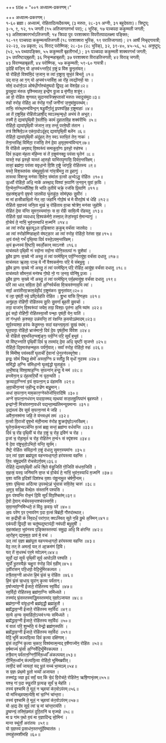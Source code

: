 +++
title = "००१ अध्यात्म-प्रकरणम्।"

+++
अध्यात्म-प्रकरणम्।  
१-६० ब्रह्मा। अध्यात्मं, रोहितादित्यदैवत्यम्, (३ मरुतः, २८-३१ अग्नीः, ३१ बहुदेवताः)। त्रिष्टुप्;  
३-५, ९, १२, १५ जगती (१५ अतिजागतगर्भा परा); ८ भुरिक्, १७ पञ्चपदा ककुम्मती जगती;  
१३ अतिशाक्वरगर्भाऽतिजगती; १४ त्रिपदा पुरः परशाक्वरा विपरीतपादलक्ष्मा पङ्क्तिः;  
१८-१९ पञ्चपदा ककुम्मत्यतिजगती (१८ परशाक्वरा भुरिक्, १९ परातिजागता) ; २१ आर्षी निचृद्गायत्री;  
२२-२३, २७ प्रकृता; २६ विराट् परोष्णिक्; २८-३० (२८ भुरिक्), ३२, ३९-४०, ४५-५६, ५८ अनुष्टुप्;  
(५२, ५५ पथ्यापङ्क्तिः, ५५ ककुम्मती बृहतीगर्भा,) ; ३१ पञ्चपदा ककुम्मती शाक्वरगर्भा जगती;  
३५ उपरिष्टाद्बृहती; ३६ निचृन्महाबृहती; ३७ परशाक्वरा विराडतिजगती; ४२ विराड् जगती;  
४३ विराण्महाबृहती, ४४ परोष्णिक्, ५७ ककुम्मती; ५९-६० गायत्री।  
उ॒देहि॑ वाजि॒न् यो अ॒प्स्व॑१न्तरि॒दं रा॒ष्ट्रं प्र वि॑श सू॒नृता॑वत्।  
यो रोहि॑तो॒ विश्व॑मि॒दं ज॒जान॒ स त्वा॑ रा॒ष्ट्राय॒ सुभृ॑तं बिभर्तु ॥१॥  
उद् वाज॒ आ ग॒न् यो अ॒प्स्व॑१न्तर्विश॒ आ रो॑ह॒ त्वद्यो॑नयो॒ याः ।  
सोमं॒ दधा॑नो॒ऽप ओष॑धी॒र्गाश्च॑तुष्पदो द्वि॒पद॒ आ वे॑शये॒ह॥२॥  
यू॒यमु॒ग्रा म॑रुतः पृश्निमातर॒ इन्द्रे॑ण यु॒जा प्र मृ॑णीत॒ शत्रू॑न्।  
आ वो॒ रोहि॑तः शृणवत् सुदानवस्त्रिष॒प्तासो॑ मरुतः स्वादुसंमुदः॥३॥  
रुहो॑ रुरोह॒ रोहि॑त॒ आ रु॑रोह॒ गर्भो॒ जनी॑नां ज॒नुषा॑मु॒पस्थ॑म्।  
ताभिः॒ संर॑ब्ध॒मन्व॑विन्द॒न् षडु॒र्वीर्गा॒तुं प्र॒पश्य॑न्नि॒ह रा॒ष्ट्रमाहाः॑ ॥४॥  
आ ते॑ रा॒ष्ट्रमि॒ह रोहि॑तोऽहार्षी॒द् व्याऽस्थ॒न्मृधो॒ अभ॑यं ते अभूत्।  
तस्मै॑ ते॒ द्यावा॑पृथि॒वी रे॒वती॑भिः॒ कामं॑ दुहातामि॒ह शक्व॑रीभिः ॥५॥  
रोहि॑तो॒ द्यावा॑पृथि॒वी ज॑जान॒ तत्र॒ तन्तुं॑ परमे॒ष्ठी त॑तान ।  
तत्र॑ शिश्रिये॒ऽज एक॑पा॒दोऽदृं॑ह॒द् द्यावा॑पृथि॒वी बले॑न ॥६॥  
रोहि॑तो॒ द्यावा॑पृथि॒वी अ॑दृंह॒त् तेन॒ स्वऽ स्तभि॒तं तेन॒ नाकः॑ ।  
तेना॒न्तरि॑क्षं॒ विमि॑ता॒ रजां॑सि॒ तेन॑ दे॒वा अ॒मृत॒मन्व॑विन्दन्॥७॥  
वि रोहि॑तो अमृशद् वि॒श्वरू॑पं समाकुर्वा॒णः प्र॒रुहो॒ रुह॑श्च ।  
दिवं॑ रू॒ढ्वा म॑ह॒ता म॑हि॒म्ना सं ते॑ रा॒ष्ट्रम॑नक्तु॒ पय॑सा घृ॒तेन॑ ॥८॥  
यास्ते॒ रुहः॑ प्र॒रुहो॒ यास्त॑ आ॒रुहो॒ याभि॑रापृ॒णासि॒ दिव॑म॒न्तरि॑क्षम्।  
तासां॒ ब्रह्म॑णा॒ पय॑सा ववृधा॒नो वि॒शि रा॒ष्ट्रे जा॑गृहि॒ रोहि॑तस्य ॥९॥  
यस्ते॒ विश॒स्तप॑सः संबभू॒वुर्व॒त्सं गा॑य॒त्रीमनु॒ ता इ॒हागुः॑ ।  
तास्त्वा वि॑शन्तु॒ मन॑सा शि॒वेन॒ संमा॑ता व॒त्सो अ॒भ्येऽतु॒ रोहि॑तः ॥१०॥  
ऊ॒र्ध्वो रोहि॑तो॒ अधि॒ नाके॑ अस्था॒द् विश्वा॑ रू॒पाणि॑ ज॒नय॒न् युवा॑ क॒विः ।  
ति॒ग्मेना॒ग्निर्ज्योति॑षा॒ वि भा॑ति तृ॒तीये॑ चक्रे॒ रज॑सि प्रि॒याणि॑ ॥११॥  
स॒हस्र॑शृङ्गो वृष॒भो जा॒तवे॑दा घृ॒ताहु॑तः॒ सोम॑पृष्ठः सु॒वीरः॑ ।  
मा मा॑ हासीन्नाथि॒तो नेत् त्वा॒ जहा॑नि गोपो॒षं च॑ मे वीरपो॒षं च॑ धेहि ॥१२॥  
रोहि॑तो य॒ज्ञस्य॑ जनि॒ता मुखं॑ च॒ रोहि॑ताय वा॒चा श्रोत्रे॑ण॒ मन॑सा जुहोमि ।  
रोहि॑तं दे॒वा य॑न्ति सुमन॒स्यमा॑नाः॒ स मा॒ रोहैः॑ सामि॒त्यै रो॑हयतु ॥१३॥  
रोहि॑तो य॒ज्ञं व्यदधाद् वि॒श्वक॑र्मणे॒ तस्मा॒त् तेजां॒स्युप॑ मे॒मान्यागुः॑ ।  
वो॒चेयं॑ ते॒ नाभिं॒ भुव॑न॒स्याधि॑ म॒ज्मनि॑ ॥१४॥  
आ त्वा॑ रुरोह बृह॒त्यू३त प॒ङ्क्तिरा क॒कुब् वर्च॑सा जातवेदः ।  
आ त्वा॑ रुरोहोष्णिहाक्ष॒रो व॑षट्का॒र आ त्वा॑ रुरोह॒ रोहि॑तो॒ रेत॑सा स॒ह॥१५॥  
अ॒यं व॑स्ते॒ गर्भं॑ पृथि॒व्या दिवं॑ वस्ते॒ऽयम॒न्तरि॑क्षम्।  
अ॒यं ब्र॒ध्नस्य॑ वि॒ष्टपि॒ स्वर्लो॒कान् व्याऽनशे ॥१६॥  
वाच॑स्पते पृथि॒वी नः॑ स्यो॒ना स्यो॒ना योनि॒स्तल्पा॑ नः सु॒शेवा॑ ।  
इ॒हैव प्रा॒णः स॒ख्ये नो॑ अस्तु॒ तं त्वा॑ परमेष्ठि॒न् पर्य॒ग्निरायु॑षा॒ वर्च॑सा दधातु ॥१७॥  
वाच॑स्पत ऋ॒तवः॒ पञ्च॒ ये नौ॑ वैश्वकर्म॒णाः परि॒ ये सं॑बभू॒वुः ।  
इ॒हैव प्रा॒णः स॒ख्ये नो॑ अस्तु॒ तं त्वा॑ परमेष्ठि॒न् परि॒ रोहि॑त॒ आयु॑षा॒ वर्च॑सा दधातु ॥१८॥  
वाच॑स्पते सौमन॒सं मन॑श्च गो॒ष्ठे नो॒ गा ज॒नय॒ योनि॑षु प्र॒जाः ।  
इ॒हैव प्रा॒णः स॒ख्ये नो॑ अस्तु॒ तं त्वा॑ परमेष्ठि॒न् पर्य॒हमायु॑षा॒ वर्च॑सा दधातु ॥१९॥  
परि॑ त्वा धात् सवि॒ता दे॒वो अ॒ग्निर्वर्च॑सा मि॒त्रावरु॑णाव॒भि त्वा॑ ।  
सर्वा॒ अरा॑तीरव॒क्राम॒न्नेही॒दं रा॒ष्ट्रम॑करः सु॒नृता॑वत्॥२०॥  
यं त्वा॒ पृष॑ती॒ रथे॒ प्रष्टि॒र्वह॑ति रोहित । शु॒भा या॑सि रि॒णन्न॒पः ॥२१॥  
अनु॑व्रता॒ रोहि॑णी॒ रोहि॑तस्य सू॒रिः सु॒वर्णा॑ बृह॒ती सु॒वर्चाः॑ ।  
तया॒ वाजा॑न् वि॒श्वरू॑पां जयेम॒ तया॒ विश्वाः॒ पृत॑ना अ॒भि ष्या॑म ॥२२॥  
इ॒दं सदो॒ रोहि॑णी॒ रोहि॑तस्या॒सौ पन्थाः॒ पृष॑ती॒ येन॒ याति॑ ।  
तां ग॑न्ध॒र्वाः क॒श्यपा॒ उन्न॑यन्ति॒ तां र॑क्षन्ति क॒वयोऽप्र॑मादम्॥२३॥  
सूर्य॒स्याश्वा॒ हर॑यः केतु॒मन्तः॒ सदा॑ वहन्त्य॒मृताः॑ सु॒खं रथ॑म्।  
घृ॒त॒पावा॒ रोहि॑तो॒ भ्राज॑मानो॒ दिवं॑ दे॒वः पृष॑ती॒मा वि॑वेश ॥२४॥  
यो रोहि॑तो वृष॒भस्ति॒ग्मशृ॑ङ्गः॒ पर्य॒ग्निं परि॒ सूर्यं॑ ब॒भूव॑ ।  
यो वि॑ष्ट॒भ्नाति॑ पृथि॒वीं दिवं॑ च॒ तस्मा॑द् दे॒वा अधि॒ सृष्टीः॑ सृजन्ते ॥२५॥  
रोहि॑तो॒ दिव॒मारु॑हन्मह॒तः पर्य॑र्ण॒वात्। सर्वा॑ रुरोह॒ रोहि॑तो॒ रुहः॑ ॥२६॥  
वि मि॑मीष्व॒ पय॑स्वतीं घृ॒ताचीं॑ दे॒वानां॑ धे॒नुरन॑पस्पृगे॒षा।  
इन्द्रः॒ सोमं॑ पिबतु॒ क्षेमो॑ अस्त्व॒ग्निः प्र स्तौ॑तु॒ वि मृधो॑ नुदस्व ॥२७॥  
समि॑द्धो अ॒ग्निः स॑मिधा॒नो घृ॒तवृ॑द्धो घृ॒ताहु॑तः ।  
अ॒भी॒षाड् वि॑श्वा॒षाड॒ग्निः स॒पत्ना॑न् हन्तु॒ ये मम॑ ॥२८॥  
हन्त्वे॑ना॒न् प्र द॑ह॒त्वरि॒र्यो नः॑ पृत॒न्यति॑ ।  
क्र॒व्यादा॒ग्निना॑ व॒यं स॒पत्ना॒न् प्र द॑हामसि ॥२९॥  
अ॒वा॒चीना॒नव॑ ज॒हीन्द्र॒ वज्रे॑ण बाहु॒मान्।  
अधा॑ स॒पत्ना॒न् माम॒कान॒ग्नेस्तेजो॑भि॒रादि॑षि ॥३०॥  
अग्ने॑ स॒पत्ना॒नध॑रान् पादया॒स्मद् व्य॒थया॑ सजा॒तमु॒त्पिपा॑नं बृहस्पते ।  
इन्द्रा॑ग्नी॒ मित्रा॑वरुणा॒वध॑रे पद्यन्ता॒मप्र॑तिमन्यूयमानाः ॥३१॥  
उ॒द्यंस्त्वं दे॑व सूर्य स॒पत्ना॒नव॑ मे जहि ।  
अवै॑ना॒नश्म॑ना जहि॒ ते य॑न्त्वध॒मं तमः॑ ॥३२॥  
व॒त्सो वि॒राजो॑ वृष॒भो म॑ती॒नामा रु॑रोह शु॒क्रपृ॑ष्ठो॒ऽन्तरि॑क्षम्।  
घृ॒तेना॒र्कम॒भ्यऽर्चन्ति व॒त्सं ब्रह्म॒ सन्तं॒ ब्रह्म॑णा वर्धयन्ति ॥३३॥  
दिवं॑ च॒ रो॑ह पृथि॒वीं च॑ रोह रा॒ष्ट्रं च॒ रोह॒ द्रवि॑णं च रोह ।  
प्र॒जां च॒ रोहा॒मृतं॑ च रोह॒ रोहि॑तेन त॒न्वं॑१ सं स्पृ॑शस्व ॥३४॥  
ये दे॒वा रा॑ष्ट्रभृतो॒ऽभितो॒ यन्ति॒ सूर्य॑म्।  
तैष्टे॒ रोहि॑तः संविदा॒नो रा॒ष्ट्रं द॑धातु सुमन॒स्यमा॑नः ॥३५॥  
उत् त्वा॑ य॒ज्ञा ब्रह्म॑पूता वहन्त्यध्व॒गतो॒ हर॑यस्त्वा वहन्ति ।  
ति॒रः स॑मु॒द्रमति॑ रोचसेऽर्ण॒वम्॥३६॥  
रोहि॑ते॒ द्यावा॑पृथि॒वी अधि॑ श्रि॒ते व॑सु॒जिति॑ गो॒जिति॑ संधना॒जिति॑ ।  
स॒हस्रं॒ यस्य॒ जनि॑मानि स॒प्त च॑ वो॒चेयं॑ ते॒ नाभिं॒ भुव॑न॒स्याधि॑ म॒ज्मनि॑ ॥३७॥  
य॒शा या॑सि प्र॒दिशो॑ दिश॑श्च य॒शाः प॑शू॒नामु॒त च॑र्षणी॒नाम्।  
य॒शाः पृ॑थि॒व्या अदि॑त्या उ॒पस्थे॒ऽहं भू॑यासं सवि॒तेव॒ चारुः॑ ॥३८॥  
अ॒मुत्र॒ सन्नि॒ह वे॑त्थे॒तः संस्तानि॑ पश्यसि ।  
इ॒तः प॑श्यन्ति रोच॒नं दि॒वि सूर्यं॑ विप॒श्चित॑म्॥३९॥  
दे॒वो दे॒वान् म॑र्चयस्य॒न्तश्च॑रस्यर्ण॒वे।  
स॒मा॒नम॒ग्निमि॑न्धते॒ तं वि॑दुः क॒वयः॒ परे॑ ॥४०॥  
अ॒वः परे॑ण प॒र ए॒नाव॑रेण प॒दा व॒त्सं बिब्र॑ती॒ गौरुद॑स्थात्।  
सा क॒द्रीची॒ कं स्वि॒दर्धं॒ परा॑गा॒त् क्वऽस्वित् सूते न॒हि यू॒थे अ॒स्मिन्॥४१॥  
एक॑पदी द्वि॒पदी॒ सा चतु॑ष्पद्य॒ष्टाप॑दी॒ नव॑पदी बभू॒वुषी॑ ।  
स॒हस्रा॑क्षरा॒ भुव॑नस्य प॒ङ्क्तिस्तस्याः॑ समु॒द्रा अधि॒ वि क्ष॑रन्ति ॥४२॥  
आ॒रोह॒न् द्याम॒मृतः॒ प्राव॑ मे॒ वचः॑ ।  
उत् त्वा॑ य॒ज्ञा ब्रह्म॑पूता वहन्त्यध्व॒गतो॒ हर॑यस्त्वा वहन्ति ॥४३॥  
वेद॒ तत् ते अमर्त्य॒ यत् त॑ आ॒क्रम॑णं दि॒वि।  
यत् ते॑ स॒धस्थं॑ पर॒मे व्योऽमन्॥४४॥  
सूर्यो॒ द्यां सूर्यः॑ पृथि॒वीं सूर्य॒ आपोऽति॑ पश्यति ।  
सूर्यो॑ भू॒तस्यैकं॒ चक्षु॒रा रु॑रोह॒ दिवं॑ म॒हीम्॥४५॥  
उ॒र्वीरा॑सन् परि॒धयो॒ वेदि॒र्भूमि॑रकल्पत ।  
तत्रै॒ताव॒ग्नी आध॑त्त हि॒मं घ्रं॒सं च॒ रोहि॑तः ॥४६॥  
हि॒मं घ्रं॒सं चा॒धाय॒ यूपा॑न् कृ॒त्वा पर्व॑तान्।  
व॒र्षाज्या॑व॒ग्नी ई॑जाते॒ रोहि॑तस्य स्व॒र्विदः॑ ॥४७॥  
स्व॒र्विदो॒ रोहि॑तस्य॒ ब्रह्म॑णा॒ग्निः समि॑ध्यते ।  
तस्मा॑द् घ्रं॒सस्तस्मा॑द्धि॒मस्तस्मा॑द् य॒ज्ञोऽजायत ॥४८॥  
ब्रह्म॑णा॒ग्नी वा॑वृधा॒नौ ब्रह्म॑वृद्धौ॒ ब्रह्मा॑हुतौ ।  
ब्रह्मे॑द्धाव॒ग्नी ई॑जाते॒ रोहि॑तस्य स्व॒र्विदः॑ ॥४९॥  
स॒त्ये अ॒न्यः स॒माहि॑तो॒ऽप्स्व॑१न्यः समि॑ध्यते ।  
ब्रह्मे॑द्धाव॒ग्नी ई॑जाते॒ रोहि॑तस्य स्व॒र्विदः॑ ॥५०॥  
यं वातः॑ परि॒ शुम्भ॑ति॒ यं वेन्द्रो॒ ब्रह्म॑ण॒स्पतिः॑ ।  
ब्रह्मे॑द्धाव॒ग्नी ई॑जाते॒ रोहि॑तस्य स्व॒र्विदः॑ ॥५१॥  
वेदिं॒ भूमिं॑ कल्पयि॒त्वा दिवं॑ कृ॒त्वा दक्षि॑णाम्।  
घ्रं॒सं तद॒ग्निं कृ॒त्वा च॒कार॒ विश्व॑मात्म॒न्वद् व॒र्षेणाज्ये॑न॒ रोहि॑तः ॥५२॥  
व॒र्षमाज्यं॑ घ्रं॒सो अ॒ग्निर्वेदि॒र्भूमि॑रकल्पत ।  
तत्रै॒वान् पर्व॑तान॒ग्निर्गी॒र्भिरू॒र्ध्वाँ अ॑कल्पयत्॥५३॥  
गी॒र्भिरू॒र्ध्वान् क॑ल्पयि॒त्वा रोहि॑तो॒ भूमि॑मब्रवीत्।  
त्वयी॒दं सर्वं॑ जायतां॒ यद् भू॒तं यच्च॑ भा॒व्यऽम्॥५४॥  
स य॒ज्ञः प्र॑थ॒मो भू॒तो भव्यो॑ अजायत ।  
तस्मा॑द्ध जज्ञ इ॒दं सर्वं॒ यत् किं चे॒दं वि॒रोच॑ते॒ रोहि॑तेन॒ ऋषि॒णाभृ॑तम्॥५५॥  
यश्च॒ गां प॒दा स्फु॒रति॑ प्र॒त्यङ् सूर्यं॑ च॒ मेह॑ति ।  
तस्य॑ वृश्चामि ते॒ मूलं॒ न च्छा॒यां क॑र॒वोऽप॑रम्॥५६॥  
यो मा॑भिच्छा॒यम॒त्येषि॒ मां चा॒ग्निं चा॑न्त॒रा।  
तस्य॑ वृश्चामि ते॒ मूलं॒ न च्छा॒यां क॑र॒वोऽप॑रम्॥५७॥  
यो अ॒द्य दे॑व सूर्य॒ त्वां च॒ मां चा॑न्त॒राय॑ति ।  
दु॒ष्वप्न्यं॒ तस्मिं॒छम॑लं दुरि॒तानि॑ च मृज्महे ॥५८॥  
मा प्र गा॑म प॒थो व॒यं मा य॒ज्ञादि॑न्द्र सो॒मिनः॑ ।  
मान्त स्थु॑र्नो॒ अरा॑तयः ॥५९॥  
यो य॒ज्ञस्य॑ प्र॒साध॑न॒स्तन्तु॑र्दे॒वेष्वात॑तः ।  
तमाहु॑तमशीमहि ॥६०॥